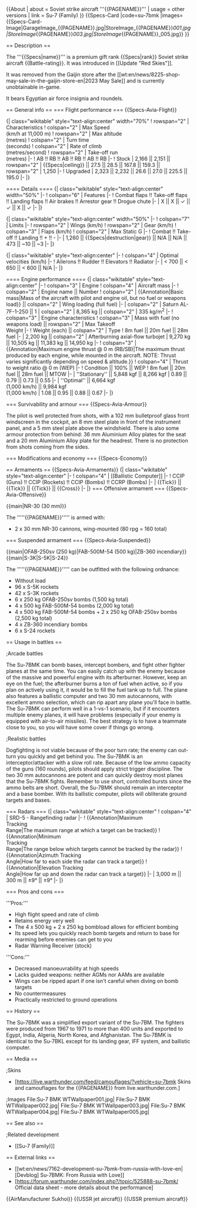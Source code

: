 {{About
| about = Soviet strike aircraft '''{{PAGENAME}}'''
| usage = other versions
| link = Su-7 (Family)
}}
{{Specs-Card
|code=su-7bmk
|images={{Specs-Card-Image|GarageImage_{{PAGENAME}}.jpg|StoreImage_{{PAGENAME}}_001.jpg|StoreImage_{{PAGENAME}}_003.jpg|StoreImage_{{PAGENAME}}_005.jpg}}
}}

== Description ==
<!-- ''In the description, the first part should be about the history of and the creation and combat usage of the aircraft, as well as its key features. In the second part, tell the reader about the aircraft in the game. Insert a screenshot of the vehicle, so that if the novice player does not remember the vehicle by name, he will immediately understand what kind of vehicle the article is talking about.'' -->
The '''{{Specs|name}}''' is a premium gift rank {{Specs|rank}} Soviet strike aircraft {{Battle-rating}}. It was introduced in [[Update "Red Skies"]].

It was removed from the Gaijin store after the [[wt:en/news/8225-shop-may-sale-in-the-gaijin-store-en|2023 May Sale]] and is currently unobtainable in-game.

It bears Egyptian air force insignia and roundels.

== General info ==
=== Flight performance ===
{{Specs-Avia-Flight}}
<!-- ''Describe how the aircraft behaves in the air. Speed, manoeuvrability, acceleration and allowable loads - these are the most important characteristics of the vehicle.'' -->

{| class="wikitable" style="text-align:center" width="70%"
! rowspan="2" | Characteristics
! colspan="2" | Max Speed<br>(km/h at 11,000 m)
! rowspan="2" | Max altitude<br>(metres)
! colspan="2" | Turn time<br>(seconds)
! colspan="2" | Rate of climb<br>(metres/second)
! rowspan="2" | Take-off run<br>(metres)
|-
! AB !! RB !! AB !! RB !! AB !! RB
|-
! Stock
| 2,166 || 2,151 || rowspan="2" | {{Specs|ceiling}} || 27.5 || 28.5 || 167.8 || 159.3 || rowspan="2" | 1,250
|-
! Upgraded
| 2,323 || 2,232 || 26.6 || 27.0 || 225.5 || 195.0
|-
|}

==== Details ====
{| class="wikitable" style="text-align:center" width="50%"
|-
! colspan="6" | Features
|-
! Combat flaps !! Take-off flaps !! Landing flaps !! Air brakes !! Arrestor gear !! Drogue chute
|-
| X || X || ✓ || ✓ || X || ✓     <!-- ✓ -->
|-
|}

{| class="wikitable" style="text-align:center" width="50%"
|-
! colspan="7" | Limits
|-
! rowspan="2" | Wings (km/h)
! rowspan="2" | Gear (km/h)
! colspan="3" | Flaps (km/h)
! colspan="2" | Max Static G
|-
! Combat !! Take-off !! Landing !! + !! -
|-
| 1,260 <!--{{Specs|destruction|body}}--> || {{Specs|destruction|gear}} || N/A || N/A || 473 || ~10 || ~3
|-
|}

{| class="wikitable" style="text-align:center"
|-
! colspan="4" | Optimal velocities (km/h)
|-
! Ailerons !! Rudder !! Elevators !! Radiator
|-
| < 700 || < 650 || < 600 || N/A
|-
|}

==== Engine performance ====
{| class="wikitable" style="text-align:center"
|-
! colspan="3" | Engine
! colspan="4" | Aircraft mass
|-
! colspan="2" | Engine name || Number
! colspan="2" | {{Annotation|Basic mass|Mass of the aircraft with pilot and engine oil, but no fuel or weapons load}} || colspan="2" | Wing loading (full fuel)
|-
| colspan="2" | Saturn AL-7F-1-250 || 1
| colspan="2" | 8,365 kg || colspan="2" | 335 kg/m<sup>2</sup>
|-
! colspan="3" | Engine characteristics
! colspan="3" | Mass with fuel (no weapons load) || rowspan="2" | Max Takeoff<br>Weight
|-
! Weight (each) || colspan="2" | Type
! 8m fuel || 20m fuel || 28m fuel
|-
| 2,200 kg || colspan="2" | Afterburning axial-flow turbojet
| 9,270 kg || 10,505 kg || 11,383 kg || 14,950 kg
|-
! colspan="3" | {{Annotation|Maximum engine thrust @ 0 m (RB/SB)|The maximum thrust produced by each engine, while mounted in the aircraft. NOTE: Thrust varies significantly depending on speed & altitude.}}
! colspan="4" | Thrust to weight ratio @ 0 m (WEP)
|-
! Condition || 100% || WEP
! 8m fuel || 20m fuel || 28m fuel || MTOW
|-
| ''Stationary'' || 5,848 kgf || 8,266 kgf
| 0.89 || 0.79 || 0.73 || 0.55
|-
| ''Optimal'' || 6,664 kgf<br>(1,000 km/h) || 9,984 kgf<br>(1,000 km/h)
| 1.08 || 0.95 || 0.88 || 0.67
|-
|}

=== Survivability and armour ===
{{Specs-Avia-Armour}}	
<!-- ''Examine the survivability of the aircraft. Note how vulnerable the structure is and how secure the pilot is, whether the fuel tanks are armoured, etc. Describe the armour, if there is any, and also mention the vulnerability of other critical aircraft systems.'' -->
The pilot is well protected from shots, with a 102 mm bulletproof glass front windscreen in the cockpit, an 8 mm steel plate in front of the instrument panel, and a 5 mm steel plate above the windshield. There is also some armour protection from behind: 36 mm Aluminium Alloy plates for the seat and a 20 mm Aluminium Alloy plate for the headrest. There is no protection from shots coming from the sides.

=== Modifications and economy ===
{{Specs-Economy}}

== Armaments ==
{{Specs-Avia-Armaments}}
{| class="wikitable" style="text-align:center"
|-
! colspan="4" | [[Ballistic Computer]]
|-
! CCIP (Guns) !! CCIP (Rockets) !! CCIP (Bombs) !! CCRP (Bombs)
|-
| {{Tick}} || {{Tick}} || {{Tick}} || {{Cross}}
|-
|}
=== Offensive armament ===
{{Specs-Avia-Offensive}}
<!-- ''Describe the offensive armament of the aircraft, if any. Describe how effective the cannons and machine guns are in a battle, and also what belts or drums are better to use. If there is no offensive weaponry, delete this subsection.'' -->
{{main|NR-30 (30 mm)}}

The '''''{{PAGENAME}}''''' is armed with:

* 2 x 30 mm NR-30 cannons, wing-mounted (80 rpg = 160 total)

=== Suspended armament ===
{{Specs-Avia-Suspended}}
<!-- ''Describe the aircraft's suspended armament: additional cannons under the wings, bombs, rockets and torpedoes. This section is especially important for bombers and attackers. If there is no suspended weaponry remove this subsection.'' -->
{{main|OFAB-250sv (250 kg)|FAB-500M-54 (500 kg)|ZB-360 incendiary}}
{{main|S-3K|S-5K|S-24}}

The '''''{{PAGENAME}}''''' can be outfitted with the following ordnance:

* Without load
* 96 x S-5K rockets
* 42 x S-3K rockets
* 6 x 250 kg OFAB-250sv bombs (1,500 kg total)
* 4 x 500 kg FAB-500M-54 bombs (2,000 kg total)
* 4 x 500 kg FAB-500M-54 bombs + 2 x 250 kg OFAB-250sv bombs (2,500 kg total)
* 4 x ZB-360 incendiary bombs
* 6 x S-24 rockets

== Usage in battles ==
<!-- ''Describe the tactics of playing in the aircraft, the features of using aircraft in a team and advice on tactics. Refrain from creating a "guide" - do not impose a single point of view, but instead, give the reader food for thought. Examine the most dangerous enemies and give recommendations on fighting them. If necessary, note the specifics of the game in different modes (AB, RB, SB).'' -->

;Arcade battles

The Su-7BMK can bomb bases, intercept bombers, and fight other fighter planes at the same time. You can easily catch up with the enemy because of the massive and powerful engine with its afterburner. However, keep an eye on the fuel; the afterburner burns a ton of fuel when active, so if you plan on actively using it, it would be to fill the fuel tank up to full. The plane also features a ballistic computer and two 30 mm autocannons, with excellent ammo selection, which can rip apart any plane you'll face in battle. The Su-7BMK can perform well in a 1-vs-1 scenario, but if it encounters multiple enemy planes, it will have problems (especially if your enemy is equipped with air-to-air missiles). The best strategy is to have a teammate close to you, so you will have some cover if things go wrong.

;Realistic battles

Dogfighting is not viable because of the poor turn rate; the enemy can out-turn you quickly and get behind you. The Su-7BMK is an interceptor/attacker with a slow roll rate. Because of the low ammo capacity of the guns (160 rounds), pilots should apply strict trigger discipline. The two 30 mm autocannons are potent and can quickly destroy most planes that the Su-7BMK fights. Remember to use short, controlled bursts since the ammo belts are short. Overall, the Su-7BMK should remain an interceptor and a base bomber. With its ballistic computer, pilots will obliterate ground targets and bases.

=== Radars ===
{| class="wikitable" style="text-align:center"
! colspan="4" | SRD-5 - Rangefinding radar
|-
! {{Annotation|Maximum<br/>Tracking<br/>Range|The maximum range at which a target can be tracked}}
! {{Annotation|Minimum<br/>Tracking<br/>Range|The range below which targets cannot be tracked by the radar}}
! {{Annotation|Azimuth Tracking<br/>Angle|How far to each side the radar can track a target}}
! {{Annotation|Elevation Tracking<br/>Angle|How far up and down the radar can track a target}}
|-
| 3,000 m || 300 m || ±9° || ±9°
|-
|}

=== Pros and cons ===
<!-- ''Summarise and briefly evaluate the vehicle in terms of its characteristics and combat effectiveness. Mark its pros and cons in the bulleted list. Try not to use more than 6 points for each of the characteristics. Avoid using categorical definitions such as "bad", "good" and the like - use substitutions with softer forms such as "inadequate" and "effective".'' -->

'''Pros:'''

* High flight speed and rate of climb
* Retains energy very well
* The 4 x 500 kg + 2 x 250 kg bombload allows for efficient bombing
* Its speed lets you quickly reach bomb targets and return to base for rearming before enemies can get to you
* Radar Warning Receiver (stock)

'''Cons:'''

* Decreased manoeuvrability at high speeds
* Lacks guided weapons: neither AGMs nor AAMs are available
* Wings can be ripped apart if one isn't careful when diving on bomb targets
* No countermeasures
* Practically restricted to ground operations

== History ==
<!-- ''Describe the history of the creation and combat usage of the aircraft in more detail than in the introduction. If the historical reference turns out to be too long, take it to a separate article, taking a link to the article about the vehicle and adding a block "/History" (example: <nowiki>https://wiki.warthunder.com/(Vehicle-name)/History</nowiki>) and add a link to it here using the <code>main</code> template. Be sure to reference text and sources by using <code><nowiki><ref></ref></nowiki></code>, as well as adding them at the end of the article with <code><nowiki><references /></nowiki></code>. This section may also include the vehicle's dev blog entry (if applicable) and the in-game encyclopedia description (under <code><nowiki>=== In-game description ===</nowiki></code>, also if applicable).'' -->

The Su-7BMK was a simplified export variant of the Su-7BM. The fighters were produced from 1967 to 1971 to more than 400 units and exported to Egypt, India, Algeria, North Korea, and Afghanistan. The Su-7BMK is identical to the Su-7BKL except for its landing gear, IFF system, and ballistic computer.

== Media ==
<!-- ''Excellent additions to the article would be video guides, screenshots from the game, and photos.'' -->

;Skins

* [https://live.warthunder.com/feed/camouflages/?vehicle=su-7bmk Skins and camouflages for the {{PAGENAME}} from live.warthunder.com.]

;Images
<gallery mode="packed-hover" heights="200">
File:Su-7 BMK WTWallpaper001.jpg|
File:Su-7 BMK WTWallpaper002.jpg|
File:Su-7 BMK WTWallpaper003.jpg|
File:Su-7 BMK WTWallpaper004.jpg|
File:Su-7 BMK WTWallpaper005.jpg|
</gallery>

== See also ==
<!-- ''Links to the articles on the War Thunder Wiki that you think will be useful for the reader, for example:''
* ''reference to the series of the aircraft;''
* ''links to approximate analogues of other nations and research trees.'' -->

;Related development

* [[Su-7 (Family)]]

== External links ==
<!-- ''Paste links to sources and external resources, such as:''
* ''topic on the official game forum;''
* ''other literature.'' -->

* [[wt:en/news/7162-development-su-7bmk-from-russia-with-love-en|[Devblog] Su-7BMK: From Russia with Love]]
* [https://forum.warthunder.com/index.php?/topic/525888-su-7bmk/ Official data sheet - more details about the performance]

{{AirManufacturer Sukhoi}}
{{USSR jet aircraft}}
{{USSR premium aircraft}}